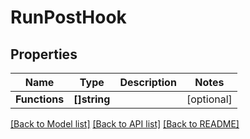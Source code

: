 # RunPostHook

## Properties
Name | Type | Description | Notes
------------ | ------------- | ------------- | -------------
**Functions** | **[]string** |  | [optional] 

[[Back to Model list]](../README.md#documentation-for-models) [[Back to API list]](../README.md#documentation-for-api-endpoints) [[Back to README]](../README.md)


